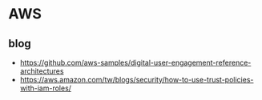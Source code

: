 # AWS

## blog

- <https://github.com/aws-samples/digital-user-engagement-reference-architectures>
- <https://aws.amazon.com/tw/blogs/security/how-to-use-trust-policies-with-iam-roles/>
